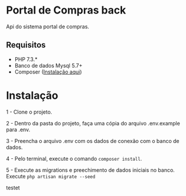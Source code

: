 # Portal de Compras back 
Api do sistema portal de compras. 

## Requisitos
- PHP 7.3.*
- Banco de dados Mysql 5.7+
- Composer ([Instalação aqui](https://getcomposer.org/download/))

# Instalação

1 - Clone o projeto.

2 - Dentro da pasta do projeto, faça uma cópia do arquivo .env.example para .env.

3 - Preencha o arquivo .env com os dados de conexão com o banco de dados.

4 - Pelo terminal, execute o comando `composer install`.

5 - Execute as migrations e preechimento de dados iniciais no banco. 
Execute `php artisan migrate --seed`

testet
